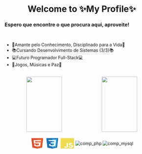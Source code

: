 <div align="center">
  <h1>Welcome to ✨My Profile✨</h1>
</div>
<h3>Espero que encontre o que procura aqui, aproveite!</h3>
<br>


- 🎲Amante pelo Conhecimento, Disciplinado para a Vida🎲
- 📚Cursando Desenvolvimento de Sistemas (3/3)📚
- 💻Futuro Programador Full-Stack💻
- 🎵Jogos, Músicas e Paz🎵

<br>
<div align="center">
  <img width="48%" height="180em" src="https://github-readme-stats.vercel.app/api?username=Ti-Alves&show_icons=true&theme=tokyonight&include_all_commits=true&count_private=true"/>
  <img width="48%" height="180em" src="https://github-readme-stats.vercel.app/api/top-langs/?username=Ti-Alves&layout=compact&langs_count=7&theme=tokyonight"/>
</div>
<br>
<div style="display: inline_block" align="center">
  <img align="center" alt="comp_html" height="35" width="45" src="https://raw.githubusercontent.com/devicons/devicon/master/icons/html5/html5-original.svg">
  <img align="center" alt="comp_css" height="35" width="45" src="https://raw.githubusercontent.com/devicons/devicon/master/icons/css3/css3-original.svg">
  <img align="center" alt="comp_js" height="35" width="45" src="https://raw.githubusercontent.com/devicons/devicon/master/icons/javascript/javascript-plain.svg">
  <img align="center" alt="comp_php" height="45" width="55" src="https://cdn.jsdelivr.net/gh/devicons/devicon/icons/php/php-original.svg">
  <img align="center" alt="comp_mysql" height="45" width="55" src="https://cdn.jsdelivr.net/gh/devicons/devicon/icons/mysql/mysql-original.svg">
</div>

##
